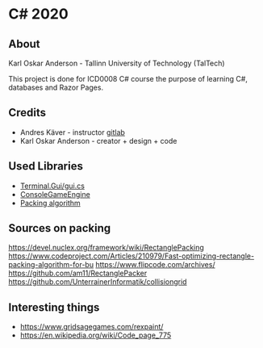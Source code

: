 # C# 2020

## About

Karl Oskar Anderson - Tallinn University of Technology (TalTech)

This project is done for ICD0008 C# course the purpose of learning C#, databases and Razor Pages.

## Credits

- Andres Käver - instructor [gitlab](https://git.akaver.com/akaver)
- Karl Oskar Anderson - creator + design + code

## Used Libraries

- [Terminal.Gui/gui.cs](https://github.com/migueldeicaza/gui.cs)
- [ConsoleGameEngine](https://github.com/ollelogdahl/ConsoleGameEngine)
- [Packing algorithm](https://github.com/nickgravelyn/SpriteSheetPacker/tree/master/sspack)


## Sources on packing

https://devel.nuclex.org/framework/wiki/RectanglePacking
https://www.codeproject.com/Articles/210979/Fast-optimizing-rectangle-packing-algorithm-for-bu
https://www.flipcode.com/archives/
https://github.com/am11/RectanglePacker
https://github.com/UnterrainerInformatik/collisiongrid

## Interesting things

- https://www.gridsagegames.com/rexpaint/
- https://en.wikipedia.org/wiki/Code_page_775

<!--
##Notes
<pre>
   ___       __  __  __        __   _    
  / _ )___ _/ /_/ /_/ /__ ___ / /  (_)__ 
 / _  / _ `/ __/ __/ / -_|_--/ _ \/ / _ \
/____/\_,_/\__/\__/_/\__/___/_//_/_/ .__/
                                  /_/    
            
smslant			
 ____        _   _   _           _     _       
| __ )  __ _| |_| |_| | ___  ___| |__ (_)_ __  
|  _ \ / _` | __| __| |/ _ \/ __| '_ \| | '_ \ 
| |_) | (_| | |_| |_| |  __/\__ \ | | | | |_) |
|____/ \__,_|\__|\__|_|\___||___/_| |_|_| .__/ 
                                        |_|    
                                        
 ______     ______     ______   ______   __         ______     ______     __  __     __     ______ 
/\  == \   /\  __ \   /\__  _\ /\__  _\ /\ \       /\  ___\   /\  ___\   /\ \_\ \   /\ \   /\  == \
\ \  __<   \ \  __ \  \/_/\ \/ \/_/\ \/ \ \ \____  \ \  __\   \ \___  \  \ \  __ \  \ \ \  \ \  _-/
 \ \_____\  \ \_\ \_\    \ \_\    \ \_\  \ \_____\  \ \_____\  \/\_____\  \ \_\ \_\  \ \_\  \ \_\  
  \/_____/   \/_/\/_/     \/_/     \/_/   \/_____/   \/_____/   \/_____/   \/_/\/_/   \/_/   \/_/  

sub-zero
</pre>
https://www.kammerl.de/ascii/AsciiSignature.php

-->